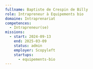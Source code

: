 ```yaml
---
fullname: Baptiste de Crespin de Billy
role: Intrapreneur à Equipements bio
domaine: Intraprenariat
competences:
  - Intrapreneur(se)
missions:
  - start: 2024-09-13
    end: 2025-03-09
    status: admin
    employer: Scopyleft
    startups:
      - equipements-bio
---
```

